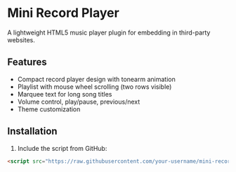 # Mini Record Player
A lightweight HTML5 music player plugin for embedding in third-party websites.

## Features
- Compact record player design with tonearm animation
- Playlist with mouse wheel scrolling (two rows visible)
- Marquee text for long song titles
- Volume control, play/pause, previous/next
- Theme customization

## Installation
1. Include the script from GitHub:
```html
<script src="https://raw.githubusercontent.com/your-username/mini-record-player/main/dist/mini-record-player.js"></script>